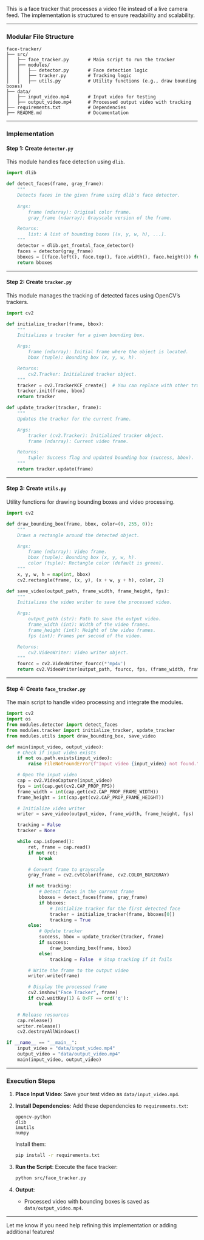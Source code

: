This is a face tracker that processes a video file instead of a live camera feed. The implementation is structured to ensure readability and scalability.

---

### **Modular File Structure**

```
face-tracker/
├── src/
│   ├── face_tracker.py       # Main script to run the tracker
│   ├── modules/
│   │   ├── detector.py       # Face detection logic
│   │   ├── tracker.py        # Tracking logic
│   │   ├── utils.py          # Utility functions (e.g., draw bounding boxes)
├── data/
│   ├── input_video.mp4       # Input video for testing
│   ├── output_video.mp4      # Processed output video with tracking
├── requirements.txt          # Dependencies
├── README.md                 # Documentation
```

---

### **Implementation**

#### **Step 1: Create `detector.py`**
This module handles face detection using `dlib`.

```python
import dlib

def detect_faces(frame, gray_frame):
    """
    Detects faces in the given frame using dlib's face detector.
    
    Args:
        frame (ndarray): Original color frame.
        gray_frame (ndarray): Grayscale version of the frame.

    Returns:
        list: A list of bounding boxes [(x, y, w, h), ...].
    """
    detector = dlib.get_frontal_face_detector()
    faces = detector(gray_frame)
    bboxes = [(face.left(), face.top(), face.width(), face.height()) for face in faces]
    return bboxes
```

---

#### **Step 2: Create `tracker.py`**
This module manages the tracking of detected faces using OpenCV’s trackers.

```python
import cv2

def initialize_tracker(frame, bbox):
    """
    Initializes a tracker for a given bounding box.

    Args:
        frame (ndarray): Initial frame where the object is located.
        bbox (tuple): Bounding box (x, y, w, h).

    Returns:
        cv2.Tracker: Initialized tracker object.
    """
    tracker = cv2.TrackerKCF_create()  # You can replace with other trackers
    tracker.init(frame, bbox)
    return tracker

def update_tracker(tracker, frame):
    """
    Updates the tracker for the current frame.

    Args:
        tracker (cv2.Tracker): Initialized tracker object.
        frame (ndarray): Current video frame.

    Returns:
        tuple: Success flag and updated bounding box (success, bbox).
    """
    return tracker.update(frame)
```

---

#### **Step 3: Create `utils.py`**
Utility functions for drawing bounding boxes and video processing.

```python
import cv2

def draw_bounding_box(frame, bbox, color=(0, 255, 0)):
    """
    Draws a rectangle around the detected object.

    Args:
        frame (ndarray): Video frame.
        bbox (tuple): Bounding box (x, y, w, h).
        color (tuple): Rectangle color (default is green).
    """
    x, y, w, h = map(int, bbox)
    cv2.rectangle(frame, (x, y), (x + w, y + h), color, 2)

def save_video(output_path, frame_width, frame_height, fps):
    """
    Initializes the video writer to save the processed video.

    Args:
        output_path (str): Path to save the output video.
        frame_width (int): Width of the video frames.
        frame_height (int): Height of the video frames.
        fps (int): Frames per second of the video.

    Returns:
        cv2.VideoWriter: Video writer object.
    """
    fourcc = cv2.VideoWriter_fourcc(*'mp4v')
    return cv2.VideoWriter(output_path, fourcc, fps, (frame_width, frame_height))
```

---

#### **Step 4: Create `face_tracker.py`**
The main script to handle video processing and integrate the modules.

```python
import cv2
import os
from modules.detector import detect_faces
from modules.tracker import initialize_tracker, update_tracker
from modules.utils import draw_bounding_box, save_video

def main(input_video, output_video):
    # Check if input video exists
    if not os.path.exists(input_video):
        raise FileNotFoundError(f"Input video {input_video} not found.")

    # Open the input video
    cap = cv2.VideoCapture(input_video)
    fps = int(cap.get(cv2.CAP_PROP_FPS))
    frame_width = int(cap.get(cv2.CAP_PROP_FRAME_WIDTH))
    frame_height = int(cap.get(cv2.CAP_PROP_FRAME_HEIGHT))

    # Initialize video writer
    writer = save_video(output_video, frame_width, frame_height, fps)

    tracking = False
    tracker = None

    while cap.isOpened():
        ret, frame = cap.read()
        if not ret:
            break

        # Convert frame to grayscale
        gray_frame = cv2.cvtColor(frame, cv2.COLOR_BGR2GRAY)

        if not tracking:
            # Detect faces in the current frame
            bboxes = detect_faces(frame, gray_frame)
            if bboxes:
                # Initialize tracker for the first detected face
                tracker = initialize_tracker(frame, bboxes[0])
                tracking = True
        else:
            # Update tracker
            success, bbox = update_tracker(tracker, frame)
            if success:
                draw_bounding_box(frame, bbox)
            else:
                tracking = False  # Stop tracking if it fails

        # Write the frame to the output video
        writer.write(frame)

        # Display the processed frame
        cv2.imshow("Face Tracker", frame)
        if cv2.waitKey(1) & 0xFF == ord('q'):
            break

    # Release resources
    cap.release()
    writer.release()
    cv2.destroyAllWindows()

if __name__ == "__main__":
    input_video = "data/input_video.mp4"
    output_video = "data/output_video.mp4"
    main(input_video, output_video)
```

---

### **Execution Steps**

1. **Place Input Video**:
   Save your test video as `data/input_video.mp4`.

2. **Install Dependencies**:
   Add these dependencies to `requirements.txt`:
   ```text
   opencv-python
   dlib
   imutils
   numpy
   ```
   Install them:
   ```bash
   pip install -r requirements.txt
   ```

3. **Run the Script**:
   Execute the face tracker:
   ```bash
   python src/face_tracker.py
   ```

4. **Output**:
   - Processed video with bounding boxes is saved as `data/output_video.mp4`.

---

Let me know if you need help refining this implementation or adding additional features!